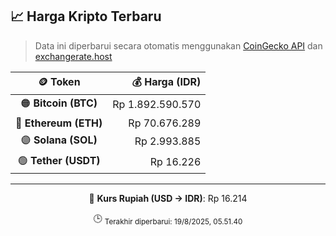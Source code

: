 

<!-- HARGA_KRIPTO -->
## 📈 Harga Kripto Terbaru

> Data ini diperbarui secara otomatis menggunakan [CoinGecko API](https://www.coingecko.com/) dan [exchangerate.host](https://exchangerate.host/)

<div align="center">

| 🪙 Token | 💰 Harga (IDR) |
|:------:|---------------:|
| 🟠 **Bitcoin (BTC)**   | Rp 1.892.590.570 |
| 🔵 **Ethereum (ETH)**  | Rp 70.676.289 |
| 🟣 **Solana (SOL)**    | Rp 2.993.885 |
| 🟢 **Tether (USDT)**   | Rp 16.226 |

---

💱 **Kurs Rupiah (USD → IDR)**: Rp 16.214

🕒 <sub>Terakhir diperbarui: 19/8/2025, 05.51.40</sub>

</div>
<!-- /HARGA_KRIPTO -->